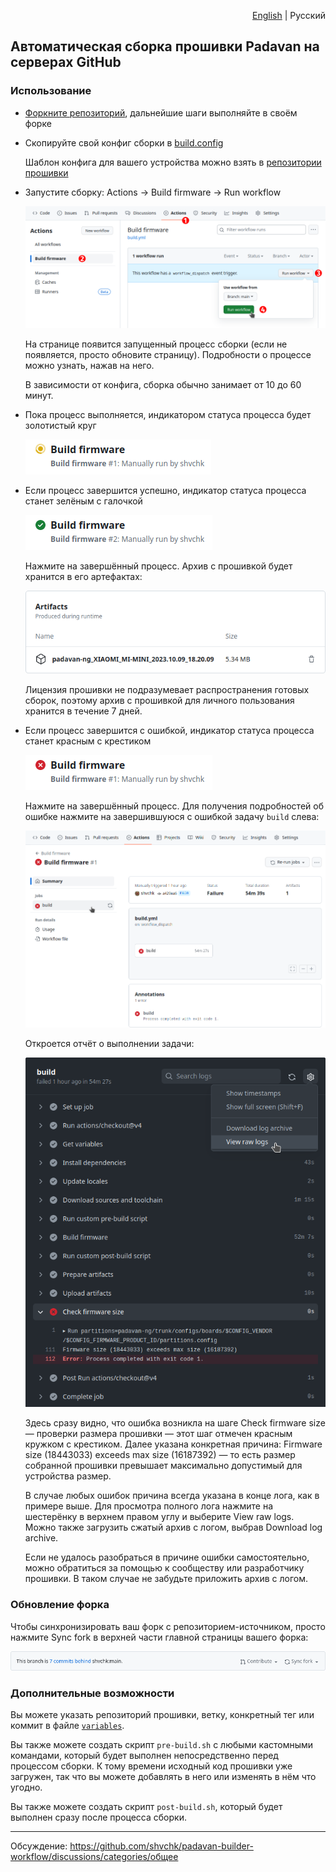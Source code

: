 <p align="right"><a href="README.md">English</a> | Русский</p>

## Автоматическая сборка прошивки Padavan на серверах GitHub

### Использование

- [Форкните репозиторий](https://github.com/shvchk/padavan-builder-workflow/fork), дальнейшие шаги выполняйте в своём форке

- Скопируйте свой конфиг сборки в [build.config](build.config)

  Шаблон конфига для вашего устройства можно взять в [репозитории прошивки](https://gitlab.com/hadzhioglu/padavan-ng/-/tree/master/trunk/configs/templates)

- Запустите сборку: Actions → Build firmware → Run workflow

  ![run workflow](misc/run-workflow.webp)

  На странице появится запущенный процесс сборки (если не появляется, просто обновите страницу). Подробности о процессе можно узнать, нажав на него.

  В зависимости от конфига, сборка обычно занимает от 10 до 60 минут.

- Пока процесс выполняется, индикатором статуса процесса будет золотистый круг

  ![workflow status progress](misc/workflow-status-in-progress.webp)

- Если процесс завершится успешно, индикатор статуса процесса станет зелёным с галочкой

  ![workflow status success](misc/workflow-status-success.webp)

  Нажмите на завершённый процесс. Архив с прошивкой будет хранится в его артефактах:

  ![workflow artifacts](misc/workflow-artifacts.webp)

  Лицензия прошивки не подразумевает распространения готовых сборок, поэтому архив с прошивкой для личного пользования хранится в течение 7 дней.

- Если процесс завершится с ошибкой, индикатор статуса процесса станет красным с крестиком

  ![workflow status fail](misc/workflow-status-fail.webp)

  Нажмите на завершённый процесс. Для получения подробностей об ошибке нажмите на завершившуюся с ошибкой задачу `build` слева:

  ![workflow details fail](misc/workflow-details-fail.webp)

  Откроется отчёт о выполнении задачи:

  ![workflow details get logs](misc/workflow-details-get-logs.webp)

  Здесь сразу видно, что ошибка возникла на шаге Check firmware size — проверки размера прошивки — этот шаг отмечен красным кружком с крестиком. Далее указана конкретная причина: Firmware size (18443033) exceeds max size (16187392) — то есть размер собранной прошивки превышает максимально допустимый для устройства размер.

  В случае любых ошибок причина всегда указана в конце лога, как в примере выше. Для просмотра полного лога нажмите на шестерёнку в верхнем правом углу и выберите View raw logs. Можно также загрузить сжатый архив с логом, выбрав Download log archive.

  Если не удалось разобраться в причине ошибки самостоятельно, можно обратиться за помощью к сообществу или разработчику прошивки. В таком случае не забудьте приложить архив с логом.


### Обновление форка

Чтобы синхронизировать ваш форк с репозиторием-источником, просто нажмите Sync fork в верхней части главной страницы вашего форка:

![sync fork](misc/sync-fork.webp)


### Дополнительные возможности

Вы можете указать репозиторий прошивки, ветку, конкретный тег или коммит в файле [`variables`](variables).

Вы также можете создать скрипт `pre-build.sh` с любыми кастомными командами, который будет выполнен непосредственно перед процессом сборки. К тому времени исходный код прошивки уже загружен, так что вы можете добавлять в него или изменять в нём что угодно.

Вы также можете создать скрипт `post-build.sh`, который будет выполнен сразу после процесса сборки.


---

Обсуждение: https://github.com/shvchk/padavan-builder-workflow/discussions/categories/общее
